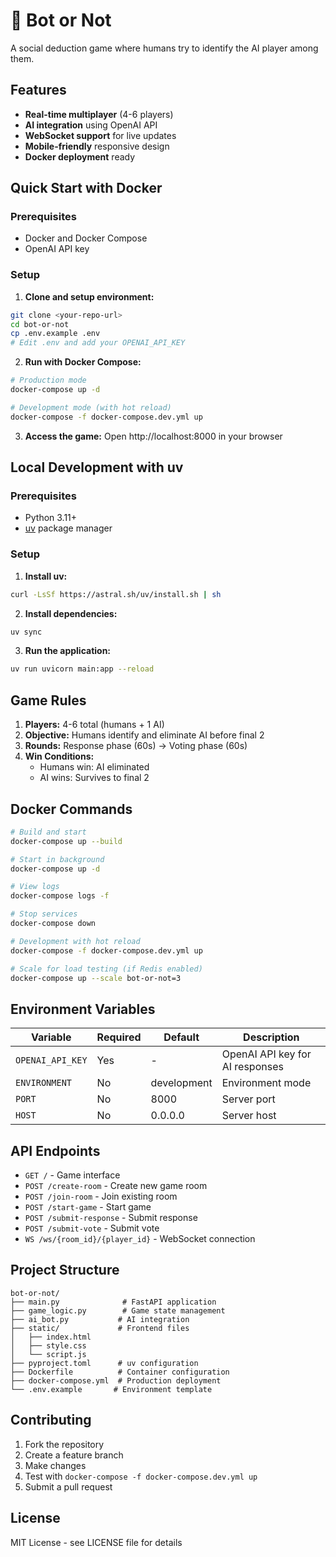 # 🤖 Bot or Not

A social deduction game where humans try to identify the AI player among them.

## Features

- **Real-time multiplayer** (4-6 players)
- **AI integration** using OpenAI API
- **WebSocket support** for live updates
- **Mobile-friendly** responsive design
- **Docker deployment** ready

## Quick Start with Docker

### Prerequisites

- Docker and Docker Compose
- OpenAI API key

### Setup

1. **Clone and setup environment:**
```bash
git clone <your-repo-url>
cd bot-or-not
cp .env.example .env
# Edit .env and add your OPENAI_API_KEY
```

2. **Run with Docker Compose:**
```bash
# Production mode
docker-compose up -d

# Development mode (with hot reload)
docker-compose -f docker-compose.dev.yml up
```

3. **Access the game:**
Open http://localhost:8000 in your browser

## Local Development with uv

### Prerequisites

- Python 3.11+
- [uv](https://docs.astral.sh/uv/) package manager

### Setup

1. **Install uv:**
```bash
curl -LsSf https://astral.sh/uv/install.sh | sh
```

2. **Install dependencies:**
```bash
uv sync
```

3. **Run the application:**
```bash
uv run uvicorn main:app --reload
```

## Game Rules

1. **Players:** 4-6 total (humans + 1 AI)
2. **Objective:** Humans identify and eliminate AI before final 2
3. **Rounds:** Response phase (60s) → Voting phase (60s)
4. **Win Conditions:**
   - Humans win: AI eliminated
   - AI wins: Survives to final 2

## Docker Commands

```bash
# Build and start
docker-compose up --build

# Start in background
docker-compose up -d

# View logs
docker-compose logs -f

# Stop services
docker-compose down

# Development with hot reload
docker-compose -f docker-compose.dev.yml up

# Scale for load testing (if Redis enabled)
docker-compose up --scale bot-or-not=3
```

## Environment Variables

| Variable | Required | Default | Description |
|----------|----------|---------|-------------|
| `OPENAI_API_KEY` | Yes | - | OpenAI API key for AI responses |
| `ENVIRONMENT` | No | development | Environment mode |
| `PORT` | No | 8000 | Server port |
| `HOST` | No | 0.0.0.0 | Server host |

## API Endpoints

- `GET /` - Game interface
- `POST /create-room` - Create new game room
- `POST /join-room` - Join existing room
- `POST /start-game` - Start game
- `POST /submit-response` - Submit response
- `POST /submit-vote` - Submit vote
- `WS /ws/{room_id}/{player_id}` - WebSocket connection

## Project Structure

```
bot-or-not/
├── main.py              # FastAPI application
├── game_logic.py        # Game state management
├── ai_bot.py           # AI integration
├── static/             # Frontend files
│   ├── index.html
│   ├── style.css
│   └── script.js
├── pyproject.toml      # uv configuration
├── Dockerfile          # Container configuration
├── docker-compose.yml  # Production deployment
└── .env.example       # Environment template
```

## Contributing

1. Fork the repository
2. Create a feature branch
3. Make changes
4. Test with `docker-compose -f docker-compose.dev.yml up`
5. Submit a pull request

## License

MIT License - see LICENSE file for details
